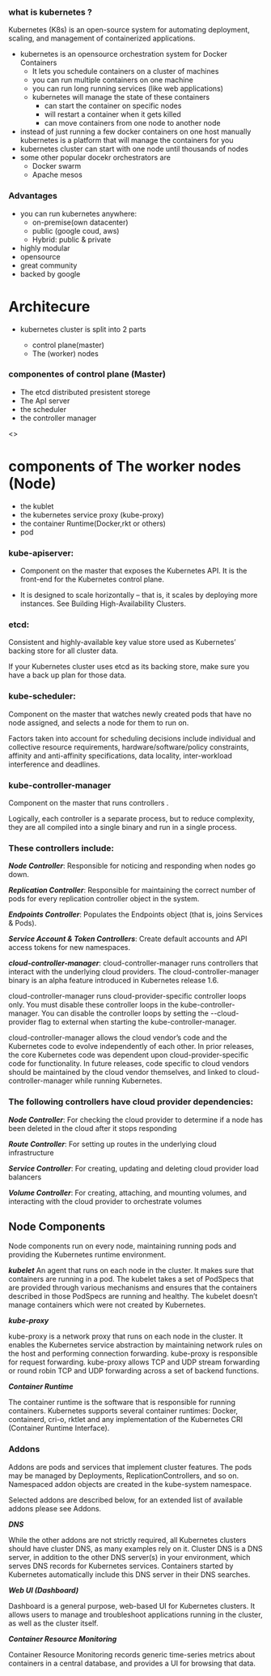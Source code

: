 ### what is kubernetes ?
Kubernetes (K8s) is an open-source system for automating deployment, scaling, and management of containerized applications.

- kubernetes is an opensource orchestration system for Docker Containers
  - It lets you schedule containers on a cluster of machines 
  - you can run multiple containers on one machine
  - you can run long running services (like web applications)
  - kubernetes will manage the state of these containers
    - can start the container on specific nodes
    -  will restart a container when it gets killed
    -  can move containers from one node to another node
 - instead of just running a few docker containers on one host manually kubernetes is a platform that will manage the containers for you 
 - kubernetes cluster can start with one node until thousands of nodes 
 - some other popular docekr orchestrators are 
    - Docker swarm
    - Apache mesos
### Advantages

- you can run kubernetes anywhere:
  - on-premise(own datacenter)
  - public (google coud, aws)
  - Hybrid: public & private
- highly modular
- opensource
- great community
- backed by google


# Architecure

- kubernetes cluster is split into 2 parts

  - control plane(master)
  - The (worker) nodes

### componentes of control plane (Master)
- The etcd distributed presistent storege
- The ApI server
- the scheduler
- the controller manager

<<diagram1>>


# components of The worker nodes (Node)

- the kublet
- the kubernetes service proxy (kube-proxy)
- the container Runtime(Docker,rkt or others)
- pod

### kube-apiserver:
- Component on the master that exposes the Kubernetes API. It is the front-end for the Kubernetes control plane.

- It is designed to scale horizontally – that is, it scales by deploying more instances. See Building High-Availability Clusters.

### etcd:
Consistent and highly-available key value store used as Kubernetes’ backing store for all cluster data.

If your Kubernetes cluster uses etcd as its backing store, make sure you have a back up plan for those data.

### kube-scheduler:
Component on the master that watches newly created pods that have no node assigned, and selects a node for them to run on.

Factors taken into account for scheduling decisions include individual and collective resource requirements, hardware/software/policy constraints, affinity and anti-affinity specifications, data locality, inter-workload interference and deadlines.

### kube-controller-manager
Component on the master that runs controllers .

Logically, each controller is a separate process, but to reduce complexity, they are all compiled into a single binary and run in a single process.

### These controllers include:

***Node Controller***: Responsible for noticing and responding when nodes go down.

***Replication Controller***: Responsible for maintaining the correct number of pods for every replication controller object in the system.

***Endpoints Controller***: Populates the Endpoints object (that is, joins Services & Pods).

***Service Account & Token Controllers***: Create default accounts and API access tokens for new namespaces.

***cloud-controller-manager***:
cloud-controller-manager runs controllers that interact with the underlying cloud providers. The cloud-controller-manager binary is an alpha feature introduced in Kubernetes release 1.6.

cloud-controller-manager runs cloud-provider-specific controller loops only. You must disable these controller loops in the kube-controller-manager. You can disable the controller loops by setting the --cloud-provider flag to external when starting the kube-controller-manager.

cloud-controller-manager allows the cloud vendor’s code and the Kubernetes code to evolve independently of each other. In prior releases, the core Kubernetes code was dependent upon cloud-provider-specific code for functionality. In future releases, code specific to cloud vendors should be maintained by the cloud vendor themselves, and linked to cloud-controller-manager while running Kubernetes.

### The following controllers have cloud provider dependencies:

***Node Controller***: For checking the cloud provider to determine if a node has been deleted in the cloud after it stops responding

***Route Controller***: For setting up routes in the underlying cloud infrastructure

***Service Controller***: For creating, updating and deleting cloud provider load balancers

***Volume Controller***: For creating, attaching, and mounting volumes, and interacting with the cloud provider to orchestrate volumes

## Node Components
Node components run on every node, maintaining running pods and providing the Kubernetes runtime environment.

***kubelet***
An agent that runs on each node in the cluster. It makes sure that containers are running in a pod.
The kubelet takes a set of PodSpecs that are provided through various mechanisms and ensures that the containers described in those PodSpecs are running and healthy. The kubelet doesn’t manage containers which were not created by Kubernetes.

***kube-proxy***

kube-proxy is a network proxy that runs on each node in the cluster.
It enables the Kubernetes service abstraction by maintaining network rules on the host and performing connection forwarding.
kube-proxy is responsible for request forwarding. kube-proxy allows TCP and UDP stream forwarding or round robin TCP and UDP forwarding across a set of backend functions.

***Container Runtime***

The container runtime is the software that is responsible for running containers.
Kubernetes supports several container runtimes: Docker, containerd, cri-o, rktlet and any implementation of the Kubernetes CRI (Container Runtime Interface).

### Addons
Addons are pods and services that implement cluster features. The pods may be managed by Deployments, ReplicationControllers, and so on. Namespaced addon objects are created in the kube-system namespace.

Selected addons are described below, for an extended list of available addons please see Addons.

***DNS***

While the other addons are not strictly required, all Kubernetes clusters should have cluster DNS, as many examples rely on it.
Cluster DNS is a DNS server, in addition to the other DNS server(s) in your environment, which serves DNS records for Kubernetes services.
Containers started by Kubernetes automatically include this DNS server in their DNS searches.

***Web UI (Dashboard)***

Dashboard is a general purpose, web-based UI for Kubernetes clusters. It allows users to manage and troubleshoot applications running in the cluster, as well as the cluster itself.

***Container Resource Monitoring***

Container Resource Monitoring records generic time-series metrics about containers in a central database, and provides a UI for browsing that data.

